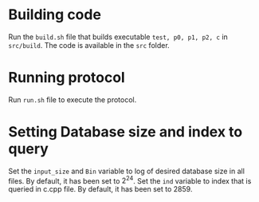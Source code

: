 # Building code

Run the `build.sh` file that builds executable `test, p0, p1, p2, c` in `src/build`. The code is available in the `src` folder.

# Running protocol

Run `run.sh` file to execute the protocol.

# Setting Database size and index to query
Set the `input_size` and `Bin` variable to log of desired database size in all files. By default, it has been set to $2^{24}$. Set the `ind` variable to index that is queried in c.cpp file. By default, it has been set to $2859$.